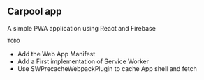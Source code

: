 Carpool app
----------------

A simple PWA application using React and Firebase 

`TODO` 
 * Add the Web App Manifest 
 * Add a First implementation of Service Worker
 * Use SWPrecacheWebpackPlugin to cache App shell and fetch